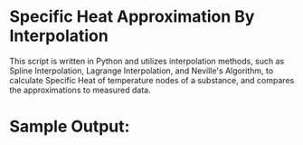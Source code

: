 # Specific Heat Approximation By Interpolation

This script is written in Python and utilizes interpolation methods, such as Spline Interpolation, Lagrange Interpolation, and Neville's Algorithm, to calculate Specific Heat of temperature nodes of a substance, and compares the approximations to measured data.

# Sample Output:

